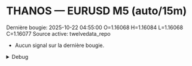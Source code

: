 # THANOS — EURUSD M5 (auto/15m)
Dernière bougie: 2025-10-22 04:55:00  O=1.16068  H=1.16084  L=1.16068  C=1.16077
Source active: twelvedata_repo

- Aucun signal sur la dernière bougie.

<details><summary>Debug</summary>

- TD_API_KEY manquant.

</details>